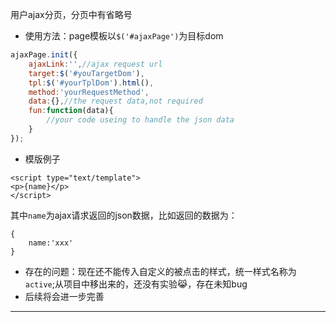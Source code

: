用户ajax分页，分页中有省略号

- 使用方法：page模板以`$('#ajaxPage')`为目标dom
```javascript
ajaxPage.init({
    ajaxLink:'',//ajax request url
    target:$('#youTargetDom'),
    tpl:$('#yourTplDom').html(),
    method:'yourRequestMethod',
    data:{},//the request data,not required
    fun:function(data){
        //your code useing to handle the json data
    }
});
```
- 模版例子
```
<script type="text/template">
<p>{name}</p>
</script>
```
其中`name`为ajax请求返回的json数据，比如返回的数据为：
```
{
    name:'xxx'
}
```
- 存在的问题：现在还不能传入自定义的被点击的样式，统一样式名称为`active`;从项目中移出来的，还没有实验😹，存在未知bug
- 后续将会进一步完善

**************************